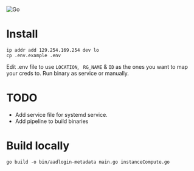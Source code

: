 ![Go](https://github.com/henokv/azmd-server/workflows/Go/badge.svg?branch=master)
# Install

```
ip addr add 129.254.169.254 dev lo
cp .env.example .env
```
Edit .env file to use ```LOCATION```, ``` RG_NAME``` & ```ID``` as the ones you want to map your creds to.
Run binary as service or manually.

# TODO
- Add service file for systemd service.
- Add pipeline to build binaries

# Build locally
```
go build -o bin/aadlogin-metadata main.go instanceCompute.go 
```
